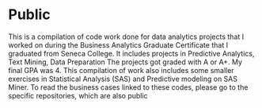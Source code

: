 # Public
This is a compilation of code work done for data analytics projects that I worked on during the Business Analytics Graduate Certificate that I graduated from Seneca College. It includes projects in Predictive Analytics, Text Mining, Data Preparation
The projects got graded with A or A+. My final GPA was 4.
This compilation of work also includes some smaller exercises in Statistical Analysis (SAS) and Predictive modeling on SAS Miner.
To read the business cases linked to these codes, please go to the specific repositories, which are also public
